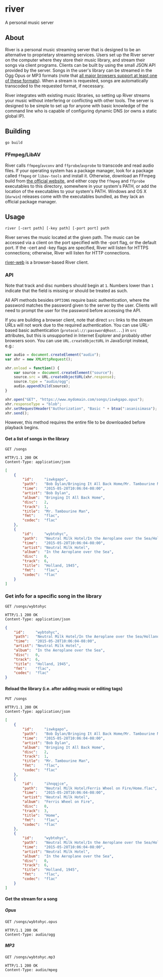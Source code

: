 river
=====

A personal music server

About
-----

River is a personal music streaming server that is designed to be an alternative
to proprietary streaming services. Users set up the River server on the computer
where they store their music library, and stream their songs via client
programs. Clients can be built by using the small JSON API provided by the
server. Songs in the user's library can be streamed in the Ogg Opus or MP3
formats (note that [all major browsers support at least one of these
formats](https://en.wikipedia.org/wiki/HTML5_Audio#Supported_browsers_2)).
When a stream is requested, songs are automatically transcoded to the requested
format, if necessary.

River integrates with existing music libraries, so setting up River streams your
music without interfering or conflicting with other tools. The server is
designed to be simple to set up for anyone with basic knowledge of the command
line who is capable of configuring dynamic DNS (or owns a static global IP).

Building
--------

    go build

### FFmpeg/LibAV

River calls `ffmpeg`/`avconv` and `ffprobe`/`avprobe` to transcode and read
audio files. If your operating system has a package manager, look for a package
called `ffmpeg` or `libav-tools` and install it. Otherwise, download an FFmpeg
build from [the official website](https://www.ffmpeg.org/download.html), and
either copy the `ffmpeg` and `ffprobe` executables to this directory, somewhere
in your system's PATH, or add the location of the executables to your system's
PATH. Windows and OS X (`darwin`) releases come with the executables bundled,
as they lack an official package manager.

Usage
-----

    river [-cert path] [-key path] [-port port] path

River serves the music located at the given path. The music can be accessed via
a client on the port specified with the -port flag, or the default port. If the
-cert and -key flags are specified, River will listen for HTTPS connections;
otherwise, River will listen for HTTP connections.

[river-web](https://github.com/wwalexander/river-web) is a browser-based River
client.

### API

Note that track and disc numbers should begin at `1`. Numbers lower than
`1` indicate that the field is missing or should be treated as such.

All API methods besides `OPTIONS` require basic authentication, where the
password matches the password given to the server by the user. Clients will need
to prompt the user for the password before accessing the API.

If you are building a browser client, note that direct `src` links to the stream
URLs will not work due to the required authentication. You can use URL-based
basic authentication (`protocol://:password@host...`) in `src` attributes, but
this is unsupported in Internet Explorer and probably other browsers soon. You
can use `URL.createObjectURL` in JavaScript instead, e.g.:

```javascript
var audio = document.createElement("audio");
var xhr = new XMLHttpRequest();

xhr.onload = function() {
	var source = document.createElement("source");
	source.src = URL.createObjectURL(xhr.response);
	source.type = "audio/ogg";
	audio.appendChild(source);
}

xhr.open("GET", "https://www.mydomain.com/songs/iswkgapo.opus");
xhr.responseType = "blob";
xhr.setRequestHeader("Authorization", "Basic " + btoa(":asanisimasa");
xhr.send();
```

However, this method requires the entire file to be downloaded before playback
begins.

#### Get a list of songs in the library

```http
GET /songs
```

```http
HTTP/1.1 200 OK
Content-Type: application/json
```

```json
[
	{
		"id":     "iswkgapo",
		"path":   "Bob Dylan/Bringing It All Back Home/Mr. Tambourine Man.flac",
		"time":   "2015-05-28T10:06:04-08:00",
		"artist": "Bob Dylan",
		"album":  "Bringing It All Back Home",
		"disc":   2,
		"track":  1,
		"title":  "Mr. Tambourine Man",
		"fmt":    "flac",
		"codec":  "flac"
	},
	{
		"id":     "wybtohyc",
		"path":   "Neutral Milk Hotel/In the Aeroplane over the Sea/Holland, 1945.flac",
		"time":   "2015-05-28T10:06:04-08:00",
		"artist": "Neutral Milk Hotel",
		"album":  "In the Aeroplane over the Sea",
		"disc":   0,
		"track":  6,
		"title":  "Holland, 1945",
		"fmt":    "flac",
		"codec":  "flac"
	}
]
```

### Get info for a specific song in the library

```http
GET /songs/wybtohyc
```

```http
HTTP/1.1 200 OK
Content-Type: application/json
```

```json
{
	"id":     "wybtohyc",
	"path":   "Neutral Milk Hotel/In the Aeroplane over the Sea/Holland, 1945.flac",
	"time":   "2015-05-28T10:06:04-08:00",
	"artist": "Neutral Milk Hotel",
	"album":  "In the Aeroplane over the Sea",
	"disc":   0,
	"track":  6,
	"title":  "Holland, 1945",
	"fmt":    "flac",
	"codec":  "flac"
}
```

#### Reload the library (i.e. after adding music or editing tags)

```http
PUT /songs
```

```http
HTTP/1.1 200 OK
Content-Type: application/json
```

```json
[
	{
		"id":     "iswkgapo",
		"path":   "Bob Dylan/Bringing It All Back Home/Mr. Tambourine Man.flac",
		"time":   "2015-05-28T10:06:04-08:00",
		"artist": "Bob Dylan",
		"album":  "Bringing It All Back Home",
		"disc":   2,
		"track":  1,
		"title":  "Mr. Tambourine Man",
		"fmt":    "flac",
		"codec":  "flac"
	},
	{
		"id":     "ihnqqjce",
		"path":   "Neutral Milk Hotel/Ferris Wheel on Fire/Home.flac",
		"time":   "2015-05-28T10:06:04-08:00",
		"artist": "Neutral Milk Hotel",
		"album":  "Ferris Wheel on Fire",
		"disc":   0,
		"track":  3,
		"title":  "Home",
		"fmt":    "flac",
		"codec":  "flac"
	},
	{
		"id":     "wybtohyc",
		"path":   "Neutral Milk Hotel/In the Aeroplane over the Sea/Holland, 1945.flac",
		"time":   "2015-05-28T10:06:04-08:00",
		"artist": "Neutral Milk Hotel",
		"album":  "In the Aeroplane over the Sea",
		"disc":   0,
		"track":  6,
		"title":  "Holland, 1945",
		"fmt":    "flac",
		"codec":  "flac"
	}
]
```

#### Get the stream for a song

##### Opus

```http
GET /songs/wybtohyc.opus
```

```http
HTTP/1.1 200 OK
Content-Type: audio/ogg
```

##### MP3

```http
GET /songs/wybtohyc.mp3
```

```http
HTTP/1.1 200 OK
Content-Type: audio/mpeg
```
